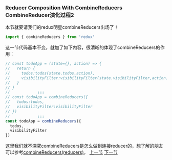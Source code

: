 ### Reducer Composition With CombineReducers  CombineReducer演化过程2
本节就要请我们的redux明星combineReducers出场了！
```js
import { combineReducers } from 'redux' 
```
这一节代码基本不变，就加了如下内容，很清晰的体现了combineReducers的作用：
```js
// const todoApp = (state={}, action) => {
//   return {
//     todos:todos(state.todos,action),
//     visibilityFilter:visibilityFilter(state.visibilityFilter,action)
//   }
// }         
//            ↓↓↓
// const todoApp = combineReducers({
//   todos:todos,
//   visibilityFilter:visibilityFilter
// })
//            ↓↓↓
const todoApp = combineReducers({
  todos,
  visibilityFilter
})
```
这里我们就不深究combineReducers是怎么做到连接reducer的，想了解的朋友可以参考[combineReducers(reducers)](http://redux.js.org/docs/api/combineReducers.html)。 [上一节](https://github.com/MothWillion/redux-todolist/tree/master/14-reducer-composition-with-objects) [下一节](https://github.com/MothWillion/redux-todolist/tree/master/16-implementing-combinereducers-from-scratch)